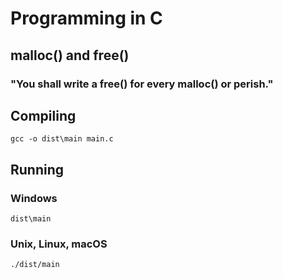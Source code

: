 # Programming in C

## malloc() and free()
### "You shall write a free() for every malloc() or perish."

## Compiling

```gcc -o dist\main main.c```

## Running

### Windows
```dist\main```

### Unix, Linux, macOS
```./dist/main```